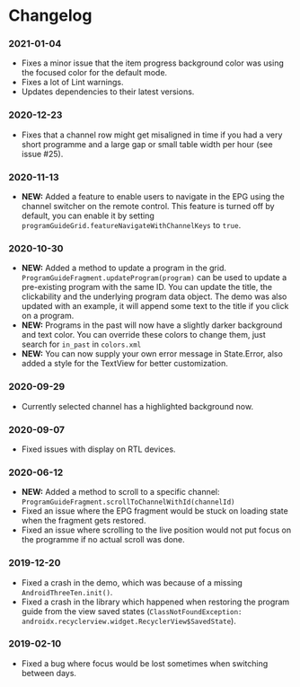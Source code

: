 # Changelog

### 2021-01-04

* Fixes a minor issue that the item progress background color was using the focused color for the default mode.
* Fixes a lot of Lint warnings.
* Updates dependencies to their latest versions.

### 2020-12-23

* Fixes that a channel row might get misaligned in time if you had a very short programme and a large gap or small table width per hour (see issue #25).

### 2020-11-13

* __NEW:__ Added a feature to enable users to navigate in the EPG using the channel switcher on the remote control. This feature is turned off by default, you can enable it by setting `programGuideGrid.featureNavigateWithChannelKeys` to `true`.

### 2020-10-30

* __NEW:__ Added a method to update a program in the grid. `ProgramGuideFragment.updateProgram(program)` can be used to update a pre-existing program with the same ID. You can update the title, the clickability and the underlying program data object. The demo was also updated with an example, it will append some text to the title if you click on a program.
* __NEW:__ Programs in the past will now have a slightly darker background and text color. You can override these colors to change them, just search for `in_past` in `colors.xml`
* __NEW:__ You can now supply your own error message in State.Error, also added a style for the TextView for better customization.

### 2020-09-29

* Currently selected channel has a highlighted background now.

### 2020-09-07

* Fixed issues with display on RTL devices.

### 2020-06-12

* __NEW:__ Added a method to scroll to a specific channel: `ProgramGuideFragment.scrollToChannelWithId(channelId)`
* Fixed an issue where the EPG fragment would be stuck on loading state when the fragment gets restored.
* Fixed an issue where scrolling to the live position would not put focus on the programme if no actual scroll was done.

### 2019-12-20

* Fixed a crash in the demo, which was because of a missing `AndroidThreeTen.init()`.
* Fixed a crash in the library which happened when restoring the program guide from the view saved states (`ClassNotFoundException: androidx.recyclerview.widget.RecyclerView$SavedState`).

### 2019-02-10

* Fixed a bug where focus would be lost sometimes when switching between days.
